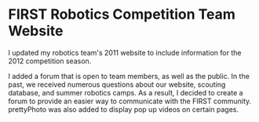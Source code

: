 FIRST Robotics Competition Team Website
=======================================

I updated my robotics team's 2011 website to include information for the 2012 competition season.

I added a forum that is open to team members, as well as the public. In the past, we received numerous questions about our website, scouting database, and summer robotics camps. As a result, I decided to create a forum to provide an easier way to communicate with the FIRST community. prettyPhoto was also added to display pop up videos on certain pages.